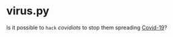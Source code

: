 # virus.py
Is it possible to `hack` *covidiots* to stop them spreading [Covid-19](https://www.wikiwand.com/en/Coronavirus_disease_2019)?

